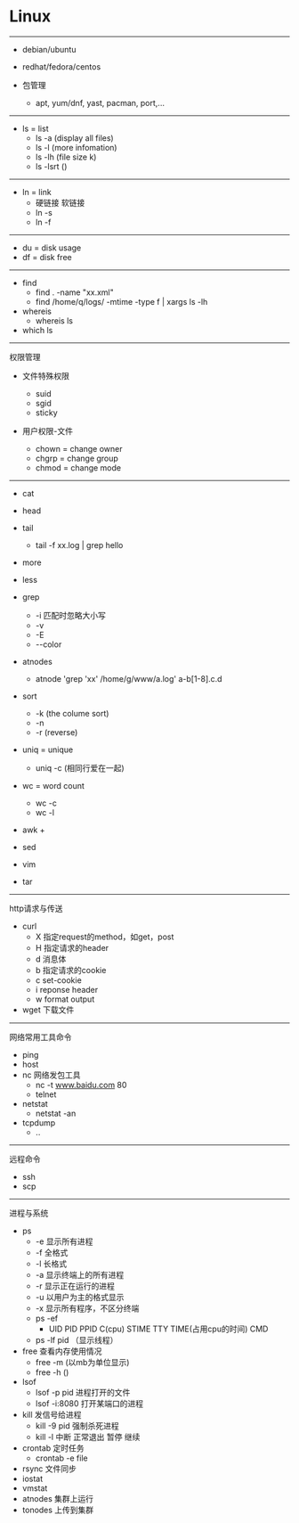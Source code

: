 # Linux
---

+ debian/ubuntu
+ redhat/fedora/centos

+ 包管理
	+ apt, yum/dnf, yast, pacman, port,...

---
+ ls = list
	+ ls -a (display all files)
	+ ls -l (more infomation)
	+ ls -lh (file size k)
	+ ls -lsrt ()

---
+ ln = link
	+ 硬链接 软链接
	+ ln -s
	+ ln -f

---
+ du = disk usage
+ df = disk free

---
+ find
	+ find . -name "xx.xml"
	+ find /home/q/logs/ -mtime -type f | xargs ls -lh
+ whereis
	+ whereis ls
+ which ls

---
权限管理

+ 文件特殊权限
	+ suid
	+ sgid
	+ sticky

+ 用户权限-文件
	+ chown = change owner
	+ chgrp = change group
	+ chmod = change mode

---

+ cat
+ head
+ tail
	+ tail -f xx.log | grep hello
+ more
+ less

+ grep
	+ -i 匹配时忽略大小写
	+ -v
	+ -E
	+ --color
+ atnodes
	+ atnode 'grep 'xx' /home/g/www/a.log' a-b[1-8].c.d

+ sort
	+ -k  (the colume sort)
	+ -n
	+ -r (reverse)
+ uniq = unique
	+ uniq -c  (相同行爱在一起)
+ wc = word count
	+ wc -c
	+ wc -l 	
+ awk
	+
+ sed

+ vim

+ tar

---
http请求与传送

+ curl
	+ X 指定request的method，如get，post
	+ H 指定请求的header
	+ d 消息体
	+ b 指定请求的cookie
	+ c set-cookie
	+ i reponse header
	+ w	 format output
+ wget 下载文件

---
网络常用工具命令

+ ping
+ host
+ nc 网络发包工具
	+ nc -t www.baidu.com 80
	+ telnet
+ netstat
	+ netstat -an
+ tcpdump
	+ ..

---
远程命令

+ ssh
+ scp

---
进程与系统
+ ps
	+ -e 显示所有进程
	+ -f 全格式
	+ -l 长格式
	+ -a 显示终端上的所有进程
	+ -r 显示正在运行的进程
	+ -u 以用户为主的格式显示
	+ -x 显示所有程序，不区分终端
	+ ps -ef
		+ UID PID PPID C(cpu) STIME TTY TIME(占用cpu的时间) CMD
	+ ps -lf pid  （显示线程）
+ free 查看内存使用情况
	+ free -m (以mb为单位显示)
	+ free -h ()
+ lsof
	+ lsof -p pid 进程打开的文件
	+ lsof -i:8080 打开某端口的进程
+ kill 发信号给进程
	+ kill -9 pid 	强制杀死进程
	+ kill -l  中断 正常退出 暂停 继续
+ crontab 定时任务
	+ crontab	-e file
+ rsync 文件同步
+ iostat
+ vmstat
+ atnodes 集群上运行
+ tonodes 上传到集群
